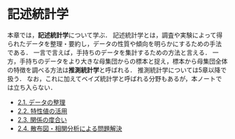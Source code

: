 # 記述統計学

本章では，**記述統計学**について学ぶ．
記述統計学とは，調査や実験によって得られたデータを整理・要約し，データの性質や傾向を明らかにするための手法である．
一言で言えば，手持ちのデータを集計するための方法と言える．
一方，手持ちのデータをより大きな母集団からの標本と捉え，標本から母集団全体の特徴を調べる方法は**推測統計学**と呼ばれる．
推測統計学については5章以降で扱う．
なお，これに加えてベイズ統計学と呼ばれる分野もあるが，本ノートでは立ち入らない．


- [2.1. データの整理](sec_2-1/sec_2-1.ipynb)
- [2.2. 特性値の活用](sec_2-2/sec_2-2.ipynb)
- [2.3. 関係の度合い](sec_2-3/sec_2-3.ipynb)
- [2.4. 散布図・相関分析による問題解決](sec_2-4/sec_2-4.ipynb)